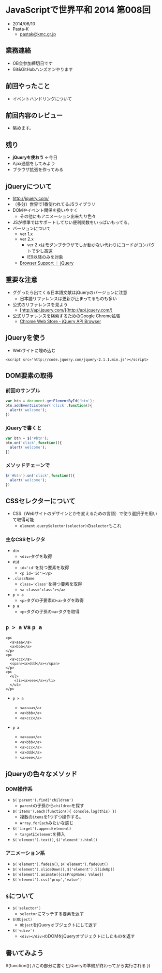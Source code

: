# JavaScriptで世界平和 2014 第008回

- 2014/06/10
- Pasta-K
  - pastak@kmc.gr.jp

## 業務連絡

- OB会参加締切日です
- Git&GitHubハンズオンやります

## 前回やったこと

- イベントハンドリングについて

## 前回内容のレビュー

- 眺めます。



## 残り

- **jQueryを使おう** ←今日
- Ajax通信をしてみよう
- ブラウザ拡張を作ってみる

## jQueryについて

 - http://jquery.com/
 - （多分）世界で1番使われてるJSライブラリ
 - DOMやイベント関係を扱いやすく
   - その他にもアニメーション出来たり色々
 - JSが標準ではサポートしてない便利関数をいっぱいもってる。
 - バージョンについて
    - ver 1.x
    - ver 2.x
        - ver 2.xはモダンブラウザでしか動かない代わりにコードがコンパクトで少し高速
        - IE9以降のみを対象
    - [Browser Support ｜ jQuery](http://jquery.com/browser-support/)

## 重要な注意

  - ググったら出てくる日本語文献はjQueryのバージョンに注意
    - 日本語リファレンスは更新が止まってるものも多い
  - 公式のリファレンスを見よう
    - [http://api.jquery.com/](http://api.jquery.com/)
  - 公式リファレンスを検索するためのGoogle Chrome拡張
    - [Chrome Web Store - jQuery API Browser](https://chrome.google.com/webstore/detail/jquery-api-browser/abefhanahjellfbchdmkjdcchkogijhk)

## jQueryを使う

- Webサイトに埋め込む

```
<script src='http://code.jquery.com/jquery-2.1.1.min.js'></script>
```

## DOM要素の取得

### 前回のサンプル

```javascript
var btn = document.getElementById('btn');
btn.addEventListener('click',function(){
  alert('welcome');
})
```

### jQueryで書くと

```javascript
var btn = $('#btn');
btn.on('click',function(){
  alert('welcome');
})
```

### メソッドチェーンで

```javascript
$('#btn').on('click',function(){
  alert('welcome');
})
```

## CSSセレクターについて

- CSS（Webサイトのデザインとかを変えるための言語）で使う選択子を用いて取得可能
  - `element.querySelector(selector)`の`selector`もこれ

### 主なCSSセレクタ

- `div`
  - `<div>`タグを取得
- `#id`
  - `id='id'`を持つ要素を取得
  - `<p id='id'></p>`
- `.className`
  - `class='class'`を持つ要素を取得
  - `<a class='class'></a>`
- `p > a`
  - `<p>`タグの子要素の`<a>`タグを取得
- `p a`
  - `<p>`タグの子孫の`<a>`タグを取得

## `p > a` vs `p a`

```
<p>
  <a>aaa</a>
  <a>bbb</a>
</p>
<p>
  <a>ccc</a>
  <span><a>ddd</a></span>
</p>
<p>
  <ul>
    <li><a>eee</a></li>
  </ul>
</p>
```

- `p > a`
  - `<a>aaa</a>`
  - `<a>bbb</a>`
  - `<a>ccc</a>`

- `p a`
  - `<a>aaa</a>`
  - `<a>bbb</a>`
  - `<a>ccc</a>`
  - `<a>ddd</a>`
  - `<a>eee</a>`

## jQueryの色々なメソッド

### DOM操作系

- `$('parent').find('children')`
  - `parent`の子孫から`children`を探す
- `$('items').each(function(){ console.log(this) })`
  - 複数の`items`を1つずつ操作する。
  - `Array.forEach`みたいな感じ
- `$('target').append(element)`
  - `target`に`element`を挿入
- `$('element').text()`, `$('element').html()`

### アニメーション系

- `$('element').fadeIn()`, `$('element').fadeOut()`
- `$('element').slideDown()`, `$('element').SlideUp()`
- `$('element').animate({cssPropName: Value})`
- `$('element').css('prop','value')`

## `$`について

- `$('selector')`
  - `selector`にマッチする要素を返す
- `$(Object)`
  - `Object`をjQueryオブジェクトにして返す
- `$('<div>')`
  - `<div></div>`のDOMをjQueryオブジェクトにしたものを返す

## 書いてみよう

$(function(){
  //この部分に書くとjQueryの準備が終わってから実行される
})
